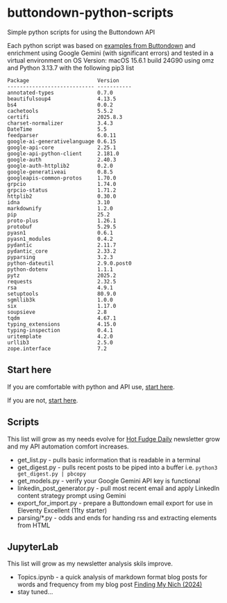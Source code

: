 # buttondown-python-scripts
Simple python scripts for using the Buttondown API

Each python script was based on [examples from Buttondown](https://docs.buttondown.email/api-emails-introduction) and enrichment using Google Gemini (with significant errors) and tested in a virtual environment on OS Version: macOS 15.6.1 build 24G90 using omz and Python 3.13.7 with the following pip3 list

```
Package                      Version
---------------------------- -----------
annotated-types              0.7.0
beautifulsoup4               4.13.5
bs4                          0.0.2
cachetools                   5.5.2
certifi                      2025.8.3
charset-normalizer           3.4.3
DateTime                     5.5
feedparser                   6.0.11
google-ai-generativelanguage 0.6.15
google-api-core              2.25.1
google-api-python-client     2.181.0
google-auth                  2.40.3
google-auth-httplib2         0.2.0
google-generativeai          0.8.5
googleapis-common-protos     1.70.0
grpcio                       1.74.0
grpcio-status                1.71.2
httplib2                     0.30.0
idna                         3.10
markdownify                  1.2.0
pip                          25.2
proto-plus                   1.26.1
protobuf                     5.29.5
pyasn1                       0.6.1
pyasn1_modules               0.4.2
pydantic                     2.11.7
pydantic_core                2.33.2
pyparsing                    3.2.3
python-dateutil              2.9.0.post0
python-dotenv                1.1.1
pytz                         2025.2
requests                     2.32.5
rsa                          4.9.1
setuptools                   80.9.0
sgmllib3k                    1.0.0
six                          1.17.0
soupsieve                    2.8
tqdm                         4.67.1
typing_extensions            4.15.0
typing-inspection            0.4.1
uritemplate                  4.2.0
urllib3                      2.5.0
zope.interface               7.2
```

## Start here

If you are comfortable with python and API use, [start here](https://docs.buttondown.email/api-introduction).

If you are not, [start here](https://www.studytonight.com/post/python-virtual-environment-setup-on-mac-osx-easiest-way).

## Scripts

This list will grow as my needs evolve for [Hot Fudge Daily](https://hot.fudge.org) newsletter grow and my API automation comfort increases.

- get_list.py - pulls basic information that is readable in a terminal 
- get_digest.py - pulls recent posts to be piped into a buffer i.e. ```python3 get_digest.py | pbcopy```
- get_models.py - verify your Google Gemini API key is functional
- linkedin_post_generator.py - pull most recent email and apply LinkedIn content strategy prompt using Gemini
- export_for_import.py - prepare a Buttondown email export for use in Eleventy Excellent (11ty starter)
- parsing/*.py - odds and ends for handing rss and extracting elements from HTML

## JupyterLab 

This list will grow as my newsletter analysis skils improve.

- Topics.ipynb - a quick analysis of markdown format blog posts for words and frequency from my blog post [Finding My Nich (2024)](https://fudge.org/archive/finding-my-niche) 
- stay tuned...
